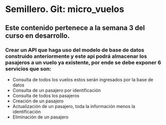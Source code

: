 # Semillero. Git: micro_vuelos
## Este contenido pertenece a la semana 3 del curso en desarrollo.
### Crear un API que haga uso del modelo de base de datos construido anteriormente y este api podrá almacenar los pasajeros a un vuelo ya existente, por ende se debe exponer 6 servicios que son:
* Consulta de todos los vuelos estos serán ingresados por la base de datos
* Consulta de un pasajero por identificación
* Consulta de todos los pasajeros
* Creación de un pasajero
* Actualización de un pasajero, toda la información menos la identificación
* Eliminación de un pasajero

   
